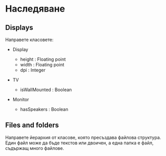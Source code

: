 # Наследяване
## Displays
Направете класовете:

* Display
    - height : Floating point
    - width : Floating point
    - dpi : Integer

* TV
    - isWallMounted : Boolean

* Monitor
    - hasSpeakers : Boolean
  
## Files and folders
Нaправете йерархия от класове, която пресъздава файлова структура. Един файл може да бъде текстов или двоичен, а една папка е файл, съдържащ много файлове.
